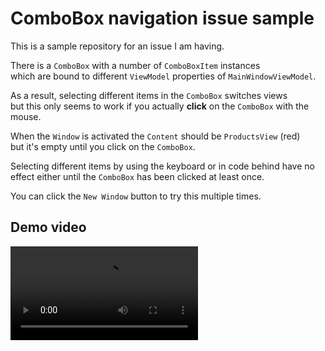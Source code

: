 # ComboBox navigation issue sample

This is a sample repository for an issue I am having.  

There is a `ComboBox` with a number of `ComboBoxItem` instances  
which are bound to different `ViewModel` properties of `MainWindowViewModel`.
  
As a result, selecting different items in the `ComboBox` switches views   
but this only seems to work if you actually **click** on the `ComboBox` with the mouse.  

When the `Window` is activated the `Content` should be `ProductsView` (red)  
but it's empty until you click on the `ComboBox`. 

Selecting different items by using the keyboard or in code behind have no effect either until the `ComboBox` has been clicked at least once.

You can click the `New Window` button to try this multiple times.

## Demo video

<video>
    <source src="combobox-demo.mp4">
</video>